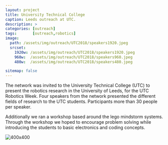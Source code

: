 ```yaml
---
layout: project
title: University Technical College
caption: Leeds outreach at UTC.
description: >
categories: [outreach]
tags:       [outreach,robotics]
image: 
  path: /assets/img/outreach/UTC2018/speakers1920.jpeg
  srcset: 
    1920w: /assets/img/outreach/UTC2018/speakers1920.jpeg
    960w:  /assets/img/outreach/UTC2018/speakers960.jpeg
    480w:  /assets/img/outreach/UTC2018/speakers480.jpeg

sitemap: false
---
```


The network was invited to the University Technical College (UTC) to present the robotics research in the University of Leeds, for the UTC Robotics Week. Four speakers from the network presented the different fields of research to the UTC students. Participants more than 30 people per speaker.

Additionally we ran a workshop based around the lego mindstorm systems. Through the workshop we hoped to encourage problem solving while introducing the students to basic electronics and coding concepts.

![400x400](/assets/img/outreach/UTC2018/mindstorm.gif "Mindstorm demonstrator from workshop.")
